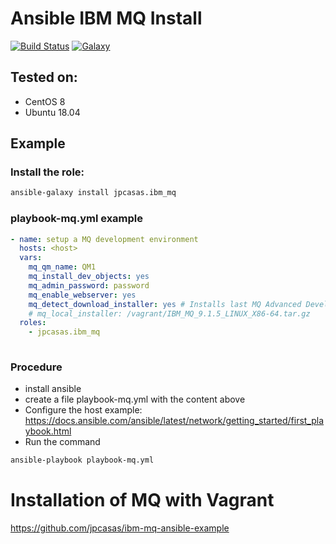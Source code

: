 Ansible IBM MQ Install
==============================

[![Build Status](https://app.travis-ci.com/jpcasas/ibm-mq-ansible-role.svg?branch=master)](https://app.travis-ci.com/jpcasas/ibm-mq-ansible-role)
[![Galaxy](https://img.shields.io/ansible/role/61109)](https://galaxy.ansible.com/jpcasas/ibm_mq)

Tested on:
----------

- CentOS 8
- Ubuntu 18.04

Example
-------

### Install the role:

```bash
ansible-galaxy install jpcasas.ibm_mq

```


### playbook-mq.yml example

```yaml
- name: setup a MQ development environment
  hosts: <host>
  vars:
    mq_qm_name: QM1
    mq_install_dev_objects: yes
    mq_admin_password: password
    mq_enable_webserver: yes
    mq_detect_download_installer: yes # Installs last MQ Advanced Developper from repo IBM
    # mq_local_installer: /vagrant/IBM_MQ_9.1.5_LINUX_X86-64.tar.gz
  roles:
    - jpcasas.ibm_mq
 
```

### Procedure
 - install ansible
 - create a file playbook-mq.yml with the content above 
 - Configure the host example: https://docs.ansible.com/ansible/latest/network/getting_started/first_playbook.html
 - Run the command 
 ```bash
 ansible-playbook playbook-mq.yml
```

# Installation of MQ with Vagrant
  
  https://github.com/jpcasas/ibm-mq-ansible-example
